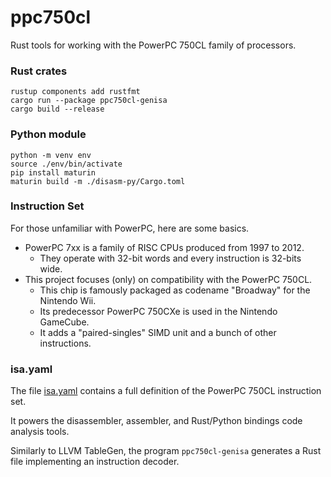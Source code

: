 # ppc750cl

Rust tools for working with the PowerPC 750CL family of processors.

### Rust crates

```shell
rustup components add rustfmt
cargo run --package ppc750cl-genisa
cargo build --release
```

### Python module

```shell
python -m venv env
source ./env/bin/activate
pip install maturin
maturin build -m ./disasm-py/Cargo.toml
```

### Instruction Set

For those unfamiliar with PowerPC, here are some basics.
- PowerPC 7xx is a family of RISC CPUs produced from 1997 to 2012.
  - They operate with 32-bit words and every instruction is 32-bits wide.
- This project focuses (only) on compatibility with the PowerPC 750CL.
  - This chip is famously packaged as codename "Broadway" for the Nintendo Wii.
  - Its predecessor PowerPC 750CXe is used in the Nintendo GameCube.
  - It adds a "paired-singles" SIMD unit and a bunch of other instructions.

### isa.yaml

The file [isa.yaml](./isa.yaml) contains a full definition of the PowerPC 750CL instruction set.

It powers the disassembler, assembler, and Rust/Python bindings code analysis tools.

Similarly to LLVM TableGen, the program `ppc750cl-genisa` generates a Rust file implementing an instruction decoder.
